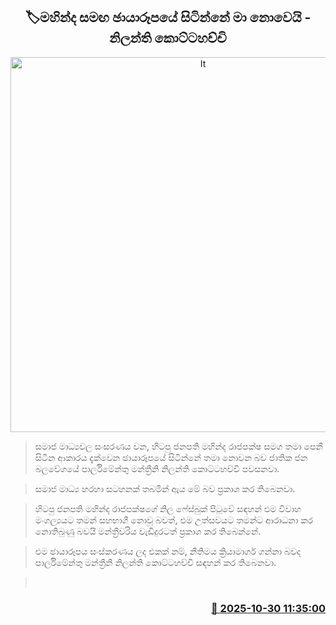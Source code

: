 <p align='center'><b><h2 align='center' title='It's not me in the photo with Mahinda - Nilanthi Kottahachchi'>🏷මහින්ද සමඟ ඡායාරූපයේ සිටින්නේ මා නොවෙයි - නිලන්ති කොට්ටහච්චි</h2></b></p>
<p align='center'><img src='https://helakuru.sgp1.cdn.digitaloceanspaces.com/esana/images/lib/kottahachchi-mkl.jpg' width='600' alt='It's not me in the photo with Mahinda - Nilanthi Kottahachchi'></p>

> සමාජ මාධ්‍යවල සංසරණය වන, හිටපු ජනපති මහින්ද රාජපක්ෂ සමග තමා පෙනී සිටින ආකාරය දැක්වෙන ඡායාරූපයේ සිටින්නේ තමා නොවන බව ජාතික ජන බලවේගයේ පාර්ලිමේන්තු මන්ත්‍රීනි නිලන්ති කොට්ටහච්චි පවසනවා.

> සමාජ මාධ්‍ය හරහා සටහනක් තබමින් ඇය මේ බව ප්‍රකාශ කර තිබෙනවා.

> හිටපු ජනපති මහින්ද රාජපක්ෂගේ නිල ෆේස්බුක් පිටුවේ සඳහන් එම විවාහ මංගල්‍යයට තමන් සහභාගී නොවූ බවත්, එම උත්සවයට තමන්ට ආරාධනා කර නොතිබුණු බවයි මන්ත්‍රීවරිය වැඩිදුරටත් ප්‍රකාශ කර තිබෙන්නේ.

> එම ඡායාරූපය සංස්කරණය ලද එකක් නම්, නීතිමය ක්‍රියාමාර්ග ගන්නා බවද පාර්ලිමේන්තු මන්ත්‍රීනි නිලන්ති කොට්ටහච්චි සඳහන් කර තිබෙනවා.

>  



<h3 align='right'><a href='https://www.helakuru.lk/esana/p/114934/'>📅 2025-10-30 11:35:00</a></h3>
